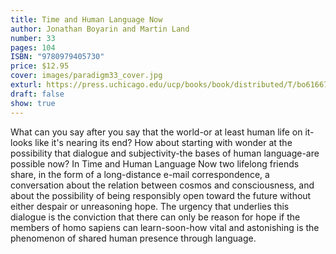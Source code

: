 ```yaml
---
title: Time and Human Language Now
author: Jonathan Boyarin and Martin Land
number: 33
pages: 104
ISBN: "9780979405730"
price: $12.95
cover: images/paradigm33_cover.jpg
exturl: https://press.uchicago.edu/ucp/books/book/distributed/T/bo6166726.html
draft: false
show: true
---
```

What can you say after you say that the world-or at least human life on it-looks like it's nearing its end? How about starting with wonder at the possibility that dialogue and subjectivity-the bases of human language-are possible now? In Time and Human Language Now two lifelong friends share, in the form of a long-distance e-mail correspondence, a conversation about the relation between cosmos and consciousness, and about the possibility of being responsibly open toward the future without either despair or unreasoning hope. The urgency that underlies this dialogue is the conviction that there can only be reason for hope if the members of homo sapiens can learn-soon-how vital and astonishing is the phenomenon of shared human presence through language.